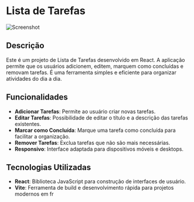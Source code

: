 # Lista de Tarefas

![Screenshot](https://github.com/user-attachments/assets/c20d5fcc-2b6c-4fef-9ad2-95d4fc5d48c4)

## Descrição

Este é um projeto de Lista de Tarefas desenvolvido em React. A aplicação permite que os usuários adicionem, editem, marquem como concluídas e removam tarefas. É uma ferramenta simples e eficiente para organizar atividades do dia a dia.

## Funcionalidades

- **Adicionar Tarefas**: Permite ao usuário criar novas tarefas.
- **Editar Tarefas**: Possibilidade de editar o título e a descrição das tarefas existentes.
- **Marcar como Concluída**: Marque uma tarefa como concluída para facilitar a organização.
- **Remover Tarefas**: Exclua tarefas que não são mais necessárias.
- **Responsivo**: Interface adaptada para dispositivos móveis e desktops.

## Tecnologias Utilizadas

- **React**: Biblioteca JavaScript para construção de interfaces de usuário.
- **Vite**: Ferramenta de build e desenvolvimento rápida para projetos modernos em fr
